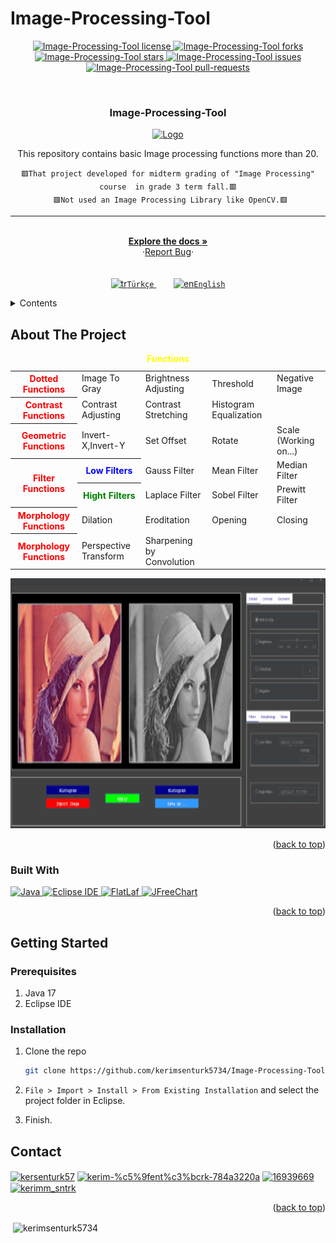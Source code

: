 # Image-Processing-Tool


<div id="top"></div>

<p align="center">
<a href="https://github.com/kerimsenturk5734/Image-Processing-Tool/blob/main/LICENSE.md" target="blank">
<img src="https://img.shields.io/github/license/kerimsenturk5734/Image-Processing-Tool? style=flat-square" alt="Image-Processing-Tool license" />
</a>
<a href="https://github.com/kerimsenturk5734/Image-Processing-Tool/fork" target="blank">
<img src="https://img.shields.io/github/forks/kerimsenturk5734/Image-Processing-Tool?style=flat-square" alt="Image-Processing-Tool forks"/>
</a>
<a href="https://github.com/kerimsenturk5734/Image-Processing-Tool/stargazers" target="blank">
<img src="https://img.shields.io/github/stars/kerimsenturk5734/Image-Processing-Tool?style=flat-square" alt="Image-Processing-Tool stars"/>
</a>
<a href="https://github.com/kerimsenturk5734/Image-Processing-Tool/issues" target="blank">
<img src="https://img.shields.io/github/issues/kerimsenturk5734/Image-Processing-Tool?style=flat-square" alt="Image-Processing-Tool issues"/>
</a>
<a href="https://github.com/kerimsenturk5734/Image-Processing-Tool/pulls" target="blank">
<img src="https://img.shields.io/github/issues-pr/kerimsenturk5734/Image-Processing-Tool?style=flat-square" alt="Image-Processing-Tool pull-requests"/>
</a>
</p>


<!-- PROJECT LOGO -->
<br />
<div align="center">
  
  <h3 align="center">Image-Processing-Tool</h3>

  <p align="center">
    <a href="https://github.com/kerimsenturk5734/Image-Processing-Tool">
    <img src="https://raw.githubusercontent.com/kerimsenturk5734/Image-Processing-Tool/main/bin/Debug/books-128.ico" alt="Logo" width="80" height="80">
    </a>
    
   This repository contains basic Image processing functions more than 20.
    <br/>
    <div>
      ```
        🟥That project developed for midterm grading of "Image Processing" course  in grade 3 term fall.🟥 ```<br>``` 
        🟥Not used an Image Processing Library like OpenCV.🟥
      ```
    <div/>
    <hr>
    <br />
    <a href="https://github.com/kerimsenturk5734/Image-Processing-Tool"><strong>Explore the docs »</strong></a>
        <br/>
   ·<a href="https://github.com/kerimsenturk5734/Image-Processing-Tool/issues">Report Bug</a>·
      <br/>
      <br/><br/>
    <a href="https://github.com/kerimsenturk5734/Image-Processing-Tool/blob/main/README-tr.md" target="_blank" rel="noreferrer"> 
      <img src="https://emojigraph.org/media/twitter/flag-turkey_1f1f9-1f1f7.png" alt="tr" width="30" height="30"/>```Türkçe```
    </a> &nbsp;&nbsp;&nbsp;&nbsp;&nbsp;&nbsp;
      <a href="https://github.com/kerimsenturk5734/Image-Processing-Tool/blob/main/README.md" target="_blank" rel="noreferrer"> 
      <img src="https://preview.redd.it/68cdrlhal0hz.png?auto=webp&s=a7e6c8f70065646b72d45fc6ba12c6bb9bf56923" alt="en" width="30" height="20"/>```English```
    </a>  
</div>



<!-- TABLE OF CONTENTS -->
<div align="left">
    <details>
      <summary>Contents</summary>
      <ol>
        <li>
          <a href="#about-the-project">About The Project</a>
          <ul>
            <li><a href="#built-with">Built With</a></li>
          </ul>
        </li>
        <li>
          <a href="#getting-started">Getting Started</a>
          <ul>
            <li><a href="#prerequisites">Prerequisites</a></li>
            <li><a href="#installation">Installation</a></li>
          </ul>
        </li>
        <li><a href="#contact">Contact</a></li>
      </ol>
    </details>
<div/>



<!-- ABOUT THE PROJECT -->
## About The Project

<!--projeyi anlat gif olarak kullanımını göster-->

<table>
  <caption><b style="color:yellow">Functions</b></caption>
  <tr>
    <th><b style="color:red;">Dotted Functions</b></th>
    <td>Image To Gray</td>
    <td>Brightness Adjusting</td>
    <td>Threshold</td>
    <td>Negative Image</td> 
  </tr>
  <tr>
    <th><b style="color:red;">Contrast Functions</b></th>
    <td>Contrast Adjusting</td>
    <td>Contrast Stretching</td>
    <td>Histogram Equalization</td>
  </tr>
  <tr>
    <th><b style="color:red;">Geometric Functions</b></th>
    <td>Invert-X,Invert-Y</td>
    <td>Set Offset</td>
    <td>Rotate</td>
    <td>Scale (Working on...)</td>
  </tr>
  <tr>
    <th rowspan=2><b style="color:red;">Filter Functions</b></th>
    <th><b style="color:blue;">Low Filters</b></th>
    <td>Gauss Filter</td>
    <td>Mean Filter</td>
    <td>Median Filter</td>
  </tr>
  <tr>
    <th><b style="color:green;">Hight Filters</b></th>
    <td>Laplace Filter</td>
    <td>Sobel Filter</td>
    <td>Prewitt Filter</td>
  </tr>
  <tr>
    <th><b style="color:red;">Morphology Functions</b></th>
    <td>Dilation</td>
    <td>Eroditation</td>
    <td>Opening</td>
    <td>Closing</td>
  </tr>
  <tr>
    <th><b style="color:red;">Morphology Functions</b></th>
    <td>Perspective Transform</td>
    <td>Sharpening by Convolution</td>
  </tr>
</table>

  <p align="center"><img src="./readmegif.gif" alt="GIF" width="700" height="400"></p>
<p align="right">(<a href="#top">back to top</a>)</p>



### Built With

<p align="left"> 
  <a href="https://www.java.com" target="_blank" rel="noreferrer"> <img src="https://cdn-icons-png.flaticon.com/512/3291/3291669.png" alt="Java" width="50" height="50"/> </a> <a href="https://www.eclipse.org/" target="_blank" rel="noreferrer"> <img src="https://duckduckgo.com/i/2445e33b.png" alt="Eclipse IDE" width="170" height="50"/> </a> <a href="https://www.formdev.com/flatlaf/" target="_blank" rel="noreferrer"> <img src="https://www.formdev.com/themes/formdev/images/header-flatlaf.svg" alt="FlatLaf" width="" height="50"/> </a>
  <a href="https://www.jfree.org/jfreechart/">
  <img src="https://elhedhly.files.wordpress.com/2015/07/logo-jfreechart.png" 
  alt="JFreeChart" width="200"> </a>
    </p>
<p align="right">(<a href="#top">back to top</a>)</p>



<!-- GETTING STARTED -->
## Getting Started

### Prerequisites

1. Java 17
2. Eclipse IDE

### Installation

1. Clone the repo
   ```sh
   git clone https://github.com/kerimsenturk5734/Image-Processing-Tool
   ```
2. ```File > Import > Install > From Existing Installation```  and select the project folder in Eclipse.
   
3. Finish.
  



<!-- CONTACT -->
## Contact

<p align="left">
<a href="https://twitter.com/kersenturk57" target="blank"><img align="center" src="https://raw.githubusercontent.com/rahuldkjain/github-profile-readme-generator/master/src/images/icons/Social/twitter.svg" alt="kersenturk57" height="30" width="40" /></a>
<a href="https://www.linkedin.com/in/kerim-%c5%9fent%c3%bcrk-784a3220a/" target="blank"><img align="center" src="https://raw.githubusercontent.com/rahuldkjain/github-profile-readme-generator/master/src/images/icons/Social/linked-in-alt.svg" alt="kerim-%c5%9fent%c3%bcrk-784a3220a" height="30" width="40" /></a>
<a href="https://stackoverflow.com/users/16939669" target="blank"><img align="center" src="https://raw.githubusercontent.com/rahuldkjain/github-profile-readme-generator/master/src/images/icons/Social/stack-overflow.svg" alt="16939669" height="30" width="40" /></a>
<a href="https://www.instagram.com/s1r_ker1m/" target="blank"><img align="center" src="https://raw.githubusercontent.com/rahuldkjain/github-profile-readme-generator/master/src/images/icons/Social/instagram.svg" alt="kerimm_sntrk" height="30" width="40" /></a>
</p>

<p align="right">(<a href="#top">back to top</a>)</p>

<p>&nbsp;<img align="center" src="https://github-readme-stats.vercel.app/api?username=kerimsenturk5734&show_icons=true&locale=en" alt="kerimsenturk5734" /></p>

